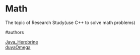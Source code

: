 # Math

The topic of Research Study(use C++ to solve math problems)

#authors

<a href="https://github.com/javaherobrine">Java_Herobrine</a>
<br />
<a href="https://github.com/duyaOmega">duyaOmega</a>